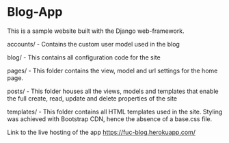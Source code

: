 # Blog-App

This is a sample website built with the Django web-framework.


accounts/ - Contains the custom user model used in the blog

blog/ - This contains all configuration code for the site

pages/ - This folder contains the view, model and url settings for the home page. 

posts/ - This folder houses all the views, models and templates that enable the full create, read, update and delete properties of the site

templates/ - This folder contains all HTML templates used in the site. Styling was achieved with Bootstrap CDN, hence the absence of a base.css file.

Link to the live hosting of the app https://fuc-blog.herokuapp.com/
